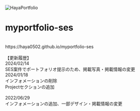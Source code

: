 ![HayaPortfolio](https://github.com/Haya0502/myportfolio-ses/assets/100024971/62bc9431-ca34-472a-94a4-0059e52892ac)

# myportfolio-ses

<br>
https://haya0502.github.io/myportfolio-ses
<br>
<br>
【更新履歴】<br>
2024/02/14<br>
SES案件でポートフォリオ提示のため、掲載写真・掲載情報の変更
<br>
2024/01/18<br>
インフォメーションの削除<br>
Projectセクションの追加<br>
<br>
2022/06/29<br>
インフォメーションの追加、一部デザイン・掲載情報の変更<br>
